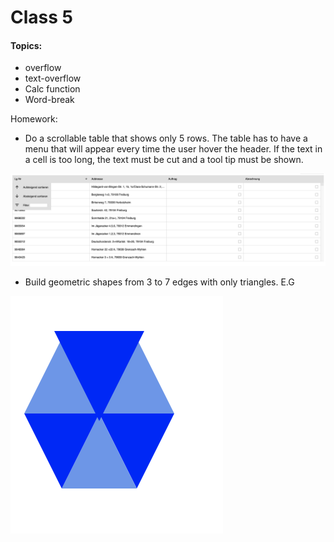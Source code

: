 
# Class 5

#### Topics: 

- overflow
- text-overflow
- Calc function
- Word-break

Homework:
 - Do a scrollable table that shows only 5 rows. 
 The table has to have a menu that will appear every time the user hover the header.
 If the text in a cell is too long, the text must be cut and a tool tip must be shown.
 
 ![Table](./README-imgs/Table.png)
 
 - Build geometric shapes from 3 to 7 edges with only triangles. E.G
 
 ![Table](./README-imgs/hex.png)
 
 



 